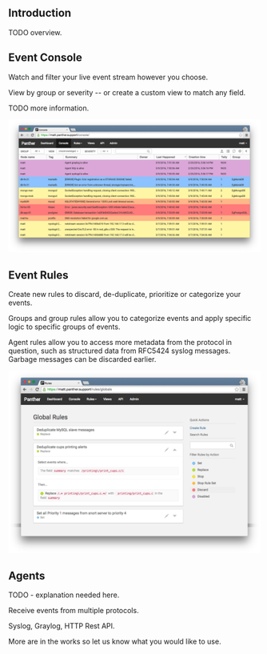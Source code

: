 ## Introduction

TODO overview.

## Event Console

Watch and filter your live event stream however you choose.

View by group or severity -- or create a custom view to match any field.

TODO more information.

![](_media/panther_screenshot_console.png)

## Event Rules

Create new rules to discard, de-duplicate, prioritize or categorize your events.

Groups and group rules allow you to categorize events and apply
specific logic to specific groups of events.

Agent rules allow you to access more metadata from the protocol in
question, such as structured data from RFC5424 syslog messages. Garbage
messages can be discarded earlier.

![](_media/panther_screenshot_rules.png)

## Agents

TODO - explanation needed here.

Receive events from multiple protocols. 

Syslog, Graylog, HTTP Rest API.

More are in the works so let us know what you would like to use.
